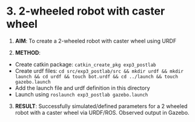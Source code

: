 # 3. 2-wheeled robot with caster wheel
1. **AIM**: To create a 2-wheeled robot with caster wheel using URDF

2. **METHOD**:
  - Create catkin package: `catkin_create_pkg exp3_postlab`
  - Create urdf files: `cd src/exp3_postlab/src && mkdir urdf && mkdir launch && cd urdf && touch bot.urdf && cd ../launch && touch gazebo.launch`
  - Add the launch file and urdf definition in this directory
  - Launch using `roslaunch exp3_postlab gazebo.launch`

3. **RESULT**: Successfully simulated/defined parameters for a 2 wheeled robot with a caster wheel via URDF/ROS. Observed output in Gazebo.


